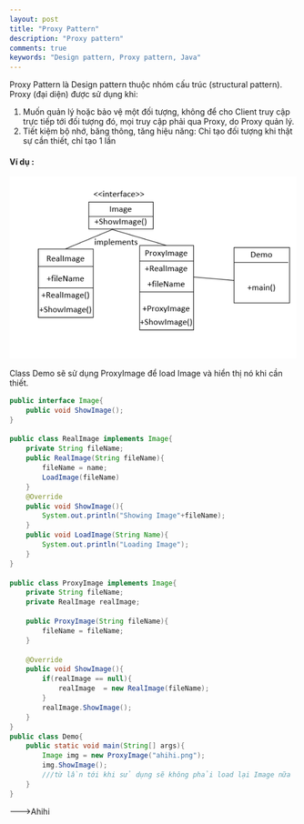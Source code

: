 ```yaml
---
layout: post
title: "Proxy Pattern"
description: "Proxy pattern"
comments: true
keywords: "Design pattern, Proxy pattern, Java"
---
```

Proxy Pattern là Design pattern thuộc nhóm cấu trúc (structural pattern).
Proxy (đại diện) được sử dụng khi: 
1. Muốn quản lý hoặc bảo vệ một đối tượng, không để cho Client truy cập trực tiếp tới đối tượng đó, mọi truy cập phải qua Proxy, do Proxy quản lý. 
2. Tiết kiệm bộ nhớ, băng thông, tăng hiệu năng: Chỉ tạo đối tượng khi thật sự cần thiết, chỉ tạo 1 lần

#### Ví dụ :
![Proxy](/assets/images/Proxy.PNG)


Class Demo sẽ sử dụng ProxyImage để load Image và hiển thị nó khi cần thiết.
```java
public interface Image{
    public void ShowImage();
}

public class RealImage implements Image{
    private String fileName;
    public RealImage(String fileName){
        fileName = name;
        LoadImage(fileName)
    }
    @Override
    public void ShowImage(){
        System.out.println("Showing Image"+fileName);
    }
    public void LoadImage(String Name){
        System.out.println("Loading Image");
    }
}

public class ProxyImage implements Image{
    private String fileName;
    private RealImage realImage;

    public ProxyImage(String fileName){
        fileName = fileName;
    }

    @Override
    public void ShowImage(){
        if(realImage == null){
            realImage  = new RealImage(fileName);
        }
        realImage.ShowImage();
    }
}
public class Demo{
    public static void main(String[] args){
        Image img = new ProxyImage("ahihi.png");
        img.ShowImage();
        ///từ lần tới khi sử dụng sẽ không phải load lại Image nữa
    }
}
```
--->Ahihi